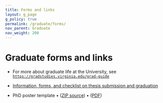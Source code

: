 ```yaml
---
title: Forms and links
layout: g_page
g_policy: true
permalink: /graduate/forms/
nav_parent: Graduate
nav_weight: 200
---
```


<h1 class="mb-3">Graduate forms and links</h1>

- For more about graduate life at the University, see [`https://gradstudies.virginia.edu/grad-guide`](https://gradstudies.virginia.edu/grad-guide)

- [Information, forms, and checklist on thesis submission and graduation](http://graduate.as.virginia.edu/thesis-submission-and-graduation)

- PhD poster template &bull; ([ZIP source]({{site.url}}/graduate/docs/PosterTemplate.zip)) &bull; ([PDF]({{site.url}}/graduate/docs/PosterTemplate.pdf))
